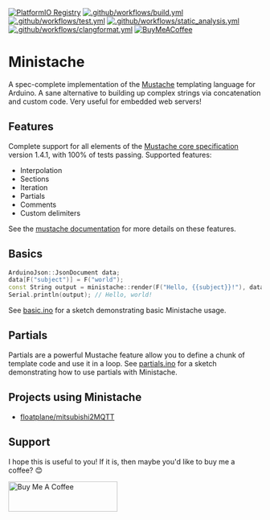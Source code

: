 [![PlatformIO Registry](https://badges.registry.platformio.org/packages/floatplane/library/Ministache.svg)](https://registry.platformio.org/libraries/floatplane/Ministache)
[![.github/workflows/build.yml](https://github.com/floatplane/ministache/actions/workflows/build.yml/badge.svg)](https://github.com/floatplane/ministache/actions/workflows/build.yml)
[![.github/workflows/test.yml](https://github.com/floatplane/ministache/actions/workflows/test.yml/badge.svg)](https://github.com/floatplane/ministache/actions/workflows/test.yml)
[![.github/workflows/static_analysis.yml](https://github.com/floatplane/ministache/actions/workflows/static_analysis.yml/badge.svg)](https://github.com/floatplane/ministache/actions/workflows/static_analysis.yml)
[![.github/workflows/clangformat.yml](https://github.com/floatplane/ministache/actions/workflows/clangformat.yml/badge.svg)](https://github.com/floatplane/ministache/actions/workflows/clangformat.yml)
[![BuyMeACoffee](https://raw.githubusercontent.com/pachadotdev/buymeacoffee-badges/main/bmc-donate-yellow.svg)](https://www.buymeacoffee.com/floatplane)

# Ministache

A spec-complete implementation of the [Mustache](https://mustache.github.io/) templating language for Arduino. A sane alternative to building up complex strings via concatenation and custom code. Very useful for embedded web servers!

## Features

Complete support for all elements of the [Mustache core specification](https://github.com/mustache/spec) version 1.4.1, with 100% of tests passing. Supported features:

- Interpolation
- Sections
- Iteration
- Partials
- Comments
- Custom delimiters

See the [mustache documentation](https://mustache.github.io/mustache.5.html) for more details on these features.

## Basics

```c++
ArduinoJson::JsonDocument data;
data[F("subject")] = F("world");
const String output = ministache::render(F("Hello, {{subject}}!"), data);
Serial.println(output); // Hello, world!
```

See [basic.ino](examples/basic/basic.ino) for a sketch demonstrating basic Ministache usage.

## Partials

Partials are a powerful Mustache feature allow you to define a chunk of template code and use it in a loop. See [partials.ino](examples/partials/partials.ino) for a sketch demonstrating how to use partials with Ministache.

## Projects using Ministache

- [floatplane/mitsubishi2MQTT](https://github.com/floatplane/mitsubishi2MQTT)

## Support 

I hope this is useful to you! If it is, then maybe you'd like to buy me a coffee? :blush:

<a href="https://www.buymeacoffee.com/floatplane" target="_blank"><img src="https://cdn.buymeacoffee.com/buttons/v2/default-violet.png" alt="Buy Me A Coffee" style="height: 60px !important;width: 217px !important;" ></a>
